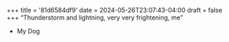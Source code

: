 +++
title = '81d6584df9'
date = 2024-05-26T23:07:43-04:00
draft = false
+++
“Thunderstorm and lightning, very very frightening, me”

- My Dog